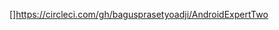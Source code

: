[![<bagusprasetyoadji>](https://circleci.com/gh/bagusprasetyoadji/AndroidExpertTwo.svg?style=svg)]https://circleci.com/gh/bagusprasetyoadji/AndroidExpertTwo

